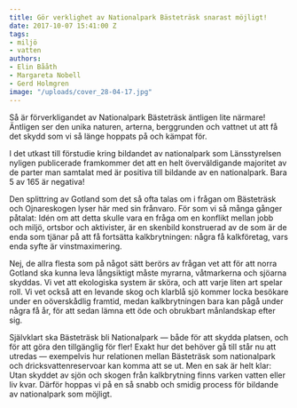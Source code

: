 ```yaml
---
title: Gör verklighet av Nationalpark Bästeträsk snarast möjligt!
date: 2017-10-07 15:41:00 Z
tags:
- miljö
- vatten
authors:
- Elin Bååth
- Margareta Nobell
- Gerd Holmgren
image: "/uploads/cover_28-04-17.jpg"
---
```


Så är förverkligandet av Nationalpark Bästeträsk äntligen lite närmare! Äntligen ser den unika naturen, arterna, berggrunden och vattnet ut att få det skydd som vi så länge hoppats på och kämpat för.

I det utkast till förstudie kring bildandet av nationalpark som Länsstyrelsen nyligen publicerade framkommer det att en helt överväldigande majoritet av de parter man samtalat med är positiva till bildande av en nationalpark. Bara 5 av 165 är negativa!

Den splittring av Gotland som det så ofta talas om i frågan om Bästeträsk och Ojnareskogen lyser här med sin frånvaro. För som vi så många gånger påtalat: Idén om att detta skulle vara en fråga om en konflikt mellan jobb och miljö, ortsbor och aktivister, är en skenbild konstruerad av de som är de enda som tjänar på att få fortsätta kalkbrytningen: några få kalkföretag, vars enda syfte är vinstmaximering.

Nej, de allra flesta som på något sätt berörs av frågan vet att för att norra Gotland ska kunna leva långsiktigt måste myrarna, våtmarkerna och sjöarna skyddas. Vi vet att ekologiska system är sköra, och att varje liten art spelar roll. Vi vet också att en levande skog och klarblå sjö kommer locka besökare under en oöverskådlig framtid, medan kalkbrytningen bara kan pågå under några få år, för att sedan lämna ett öde och obrukbart månlandskap efter sig.

Självklart ska Bästeträsk bli Nationalpark — både för att skydda platsen, och för att göra den tillgänglig för fler! Exakt hur det behöver gå till står nu att utredas — exempelvis hur relationen mellan Bästeträsk som nationalpark och dricksvattenreservoar kan komma att se ut. Men en sak är helt klar: Utan skyddet av sjön och skogen från kalkbrytning finns varken vatten eller liv kvar. Därför hoppas vi på en så snabb och smidig process för bildande av nationalpark som möjligt.